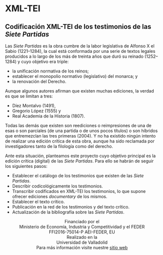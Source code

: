 # XML-TEI
<h2>Codificación XML-TEI de los testimonios de las <em>Siete Partidas</em></h2>
<p>Las <em>Siete Partidas</em> es la obra cumbre de la labor legislativa de Alfonso X el Sabio (1221–1284), la cual está conformada por una serie de textos legales producidos a lo largo de los más de treinta años que duró su reinado (1252–1284) y cuyo objetivo era triple:</p>
<ul>
<li>la unificación normativa de los reinos;</li>
<li>establecer el monopolio normativo (legislativo) del monarca; y</li>
<li>la renovación del Derecho.</li>
</ul>
<p>Aunque algunos autores afirman que existen muchas ediciones, la verdad es que se limitan a tres:</p>
<ul>
<li>Díez Montalvo (1491),</li>
<li>Gregorio López (1555) y</li>
<li>Real Academia de la Historia (1807).</li>
</ul>
<p>Todas las demás que existen son reediciones o reimpresiones de una de esas o son parciales (de una partida o de unos pocos títulos) o son híbridos que entremezclan las tres primeras (2004). Y no ha existido ningún intento de realizar una edición crítica de esta obra, aunque ha sido reclamada por investigadores tanto de la filología como del derecho.</p>
<p>Ante esta situación, planteamos este proyecto cuyo objetivo principal es la edición crítica (digital) de las <em>Siete Partidas</em>. Para ello se habrán de seguir los siguientes pasos:</p>
<ul>
<li>Establecer el catálogo de los testimonios que existen de las <em>Siete Partidas</em>.</li>
<li>Describir codicológicamente los testimonios.</li>
<li>Transcribir codificados en XML-TEI los testimonios, lo que supone ofrecer ediciones <em>documentary</em> de los mismos.</li>
<li>Establecer el texto crítico.</li>
<li>Publicación en la red de los testimonios y del texto crítico.</li>
<li>Actualización de la bibliografía sobre las <em>Siete Partidas</em>.</li>
</ul>
<p align="center">Financiado por el<br />
Ministerio de Economía, Industria y Competitividad y el FEDER<br />
FFI2016-75014-P AEI-FEDER, EU<br />
Realizado en la<br />
Universidad de Valladolid<br />
Para más información visite nuestre <a href="https://7partidas.wordpress.com">sitio web</a></p>
